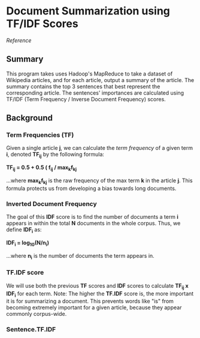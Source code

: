 # Document Summarization using TF/IDF Scores
*Reference*

## Summary
This program takes uses Hadoop's MapReduce to take a dataset of Wikipedia articles, and for each article, output a summary of the article. The summary contains the top 3 sentences that best represent the corresponding article. The sentences' importances are calculated using TF/IDF (Term Frequency / Inverse Document Frequency) scores.

## Background

### Term Frequencies (TF)
Given a single article **j**, we can calculate the *term frequency* of a given term **i**, denoted **TF<sub>ij</sub>** by the following formula:

**TF<sub>ij</sub> = 0.5 + 0.5 ( f<sub>ij</sub> / max<sub>k</sub>f<sub>kj</sub>**

...where **max<sub>k</sub>f<sub>kj</sub>** is the raw frequency of the max term **k** in the article **j**.
This formula protects us from developing a bias towards long documents.

### Inverted Document Frequency
The goal of this **IDF** score is to find the number of documents a term **i** appears in within the total **N** documents in the whole corpus.
Thus, we define **IDF<sub>i</sub>** as:

**IDF<sub>i</sub> = log<sub>10</sub>(N/n<sub>i</sub>)**

...where **n<sub>i</sub>** is the number of documents the term appears in.

### TF.IDF score
We will use both the previous **TF** scores and **IDF** scores to calculate **TF<sub>ij</sub> x IDF<sub>i</sub>** for each term.
Note: The higher the **TF.IDF** score is, the more important it is for summarizing a document. This prevents words like "is" from becoming extremely important for a given article, because they appear commonly corpus-wide.

### Sentence.TF.IDF

